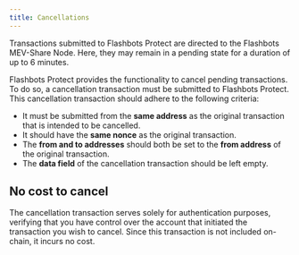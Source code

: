 ```yaml
---
title: Cancellations
---
```


Transactions submitted to Flashbots Protect are directed to the Flashbots MEV-Share Node. Here, they may remain in a pending state for a duration of up to 6 minutes.

Flashbots Protect provides the functionality to cancel pending transactions. To do so, a cancellation transaction must be submitted to Flashbots Protect. This cancellation transaction should adhere to the following criteria:

- It must be submitted from the **same address** as the original transaction that is intended to be cancelled.
- It should have the **same nonce** as the original transaction.
- The **from and to addresses** should both be set to the **from address** of the original transaction.
- The **data field** of the cancellation transaction should be left empty.

## No cost to cancel

The cancellation transaction serves solely for authentication purposes, verifying that you have control over the account that initiated the transaction you wish to cancel. Since this transaction is not included on-chain, it incurs no cost.
